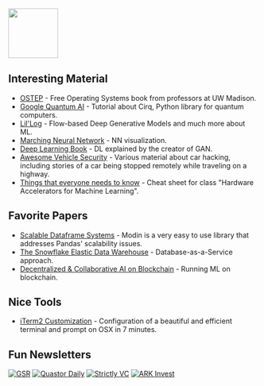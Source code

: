### <img src="https://blog.joypixels.com/content/images/2020/09/owl.gif" width="100px">

## Interesting Material

- [OSTEP](https://pages.cs.wisc.edu/~remzi/OSTEP/#book-chapters) - Free Operating Systems book from professors at UW Madison.
- [Google Quantum AI](https://quantumai.google/education) - Tutorial about Cirq, Python library for quantum computers.
- [Lil'Log](https://lilianweng.github.io/lil-log/2018/10/13/flow-based-deep-generative-models.html) - Flow-based Deep Generative Models and much more about ML.
- [Marching Neural Network](https://arogozhnikov.github.io/3d_nn/) - NN visualization.
- [Deep Learning Book](https://www.deeplearningbook.org/) - DL explained by the creator of GAN.
- [Awesome Vehicle Security](https://project-awesome.org/jaredthecoder/awesome-vehicle-security) - Various material about car hacking, including stories of a car being stopped remotely while traveling on a highway.
- [Things that everyone needs to know](https://cs217.stanford.edu/cheat_sheet) - Cheat sheet for class "Hardware Accelerators for Machine Learning".

## Favorite Papers
- [Scalable Dataframe Systems](https://arxiv.org/pdf/2001.00888.pdf) - Modin is a very easy to use library that addresses Pandas' scalability issues.
- [The Snowflake Elastic Data Warehouse](http://info.snowflake.net/rs/252-RFO-227/images/Snowflake_SIGMOD.pdf) - Database-as-a-Service approach.
- [Decentralized & Collaborative AI on Blockchain](https://arxiv.org/abs/1907.07247) - Running ML on blockchain.

## Nice Tools
- [iTerm2 Customization](https://medium.com/@Clovis_app/configuration-of-a-beautiful-efficient-terminal-and-prompt-on-osx-in-7-minutes-827c29391961) - Configuration of a beautiful and efficient terminal and prompt on OSX in 7 minutes.

## Fun Newsletters
[![GSR](https://img.shields.io/badge/GSR-orange?style=for-the-badge)](https://www.gsr.io/)
[![Quastor Daily](https://img.shields.io/badge/Quastor_Daily-orange?style=for-the-badge)](https://www.quastor.org/)
[![Strictly VC](https://img.shields.io/badge/Strictly_VC-orange?style=for-the-badge)](https://www.strictlyvc.com/newsletter/)
[![ARK Invest](https://img.shields.io/badge/ARK_Invest-orange?style=for-the-badge)](https://ark-invest.com/newsletters/)
